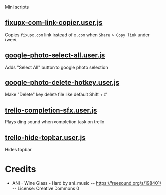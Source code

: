 Mini scripts 

## [fixupx-com-link-copier.user.js](https://github.com/njko39/violentmonkey-mini-userscripts/raw/refs/heads/main/fixupx-com-link-copier.user.js)
Copies `fixupx.com` link instead of `x.com` when `Share > Copy link` under tweet

## [google-photo-select-all.user.js](https://github.com/njko39/violentmonkey-mini-userscripts/raw/refs/heads/main/google-photo-select-all.user.js)
Adds "Select All" button to google photo selection

## [google-photo-delete-hotkey.user.js](https://github.com/njko39/violentmonkey-mini-userscripts/raw/refs/heads/main/google-photo-delete-hotkey.user.js)
Make "Delete" key delete file like default Shift + #

## [trello-completion-sfx.user.js](https://github.com/njko39/violentmonkey-mini-userscripts/raw/refs/heads/main/trello-completion-sfx.user.js)
Plays ding sound when completion task on trello

## [trello-hide-topbar.user.js](https://github.com/njko39/violentmonkey-mini-userscripts/raw/refs/heads/main/trello-hide-topbar.user.js)
Hides topbar

# Credits

- ANI - Wine Glass - Hard by ani_music -- https://freesound.org/s/198401/ -- License: Creative Commons 0
